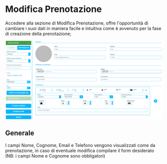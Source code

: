 # Modifica Prenotazione

Accedere alla sezione di Modifica Prenotazione, offre l'opportunità di cambiare i suoi dati in maniera facile e intuitiva come è avvenuto per la fase di creazione della prenotazione;

![editReservation](../../assets/img/imgReservation/editReservation.png#editReservation)

## Generale

I campi Nome, Cognome, Email e Telefono vengono visualizzati come da prenotazione, in caso di eventuale modifica compilare il form desiderato (NB: i campi Nome e Cognome sono obbligatori)